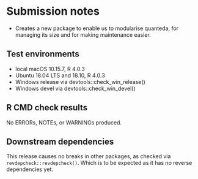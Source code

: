 # Submission notes

- Creates a new package to enable us to modularise quanteda, for managing its size and for making maintenance easier.

## Test environments

* local macOS 10.15.7, R 4.0.3
* Ubuntu 18.04 LTS and 18.10, R 4.0.3
* Windows release via devtools::check_win_release()
* Windows devel via devtools::check_win_devel()

## R CMD check results

No ERRORs, NOTEs, or WARNINGs produced.


## Downstream dependencies

This release causes no breaks in other packages, as checked via `revdepcheck::revdepcheck()`.  Which is to be expected as it has no reverse dependencies yet.
